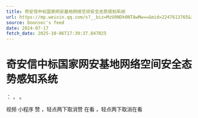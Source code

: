 ```yaml
---
title: 奇安信中标国家网安基地网络空间安全态势感知系统
url: https://mp.weixin.qq.com/s?__biz=MzU0NDk0NTAwMw==&mid=2247613765&idx=1&sn=137fe930ecbfd91cfa75a3fe618a9c70
source: Doonsec's feed
date: 2024-07-17
fetch_date: 2025-10-06T17:39:37.847025
---
```


# 奇安信中标国家网安基地网络空间安全态势感知系统

：
，
。

视频
小程序
赞
，轻点两下取消赞
在看
，轻点两下取消在看